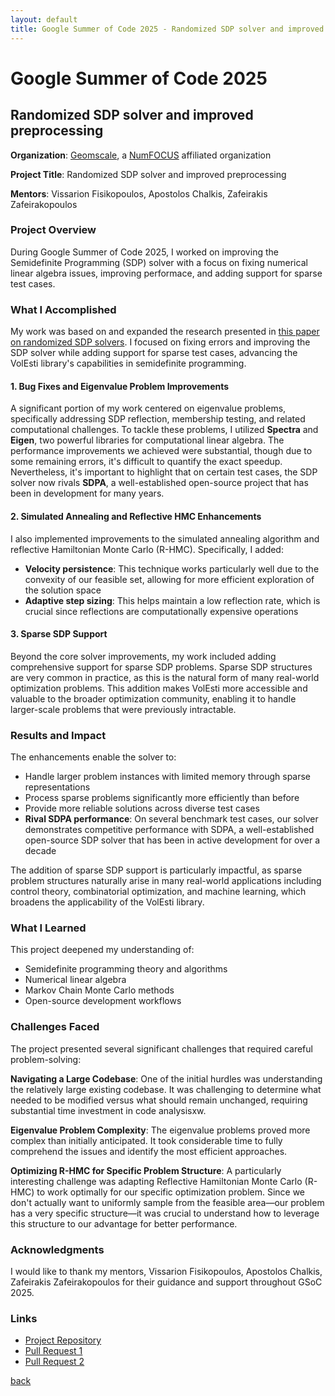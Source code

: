 ```yaml
---
layout: default
title: Google Summer of Code 2025 - Randomized SDP solver and improved preprocessing
---
```


# Google Summer of Code 2025
## Randomized SDP solver and improved preprocessing

**Organization**: [Geomscale](https://geomscale.github.io), a [NumFOCUS](http://numfocus.org) affiliated organization

**Project Title**: Randomized SDP solver and improved preprocessing

**Mentors**: Vissarion Fisikopoulos, Apostolos Chalkis, Zafeirakis Zafeirakopoulos

### Project Overview

During Google Summer of Code 2025, I worked on improving the Semidefinite Programming (SDP) solver with a focus on fixing numerical linear algebra issues, improving performace, and adding support for sparse test cases.

### What I Accomplished

My work was based on and expanded the research presented in [this paper on randomized SDP solvers](https://arxiv.org/abs/2010.03817). I focused on fixing errors and improving the SDP solver while adding support for sparse test cases, advancing the VolEsti library's capabilities in semidefinite programming.

#### 1. Bug Fixes and Eigenvalue Problem Improvements

A significant portion of my work centered on eigenvalue problems, specifically addressing SDP reflection, membership testing, and related computational challenges. To tackle these problems, I utilized **Spectra** and **Eigen**, two powerful libraries for computational linear algebra. The performance improvements we achieved were substantial, though due to some remaining errors, it's difficult to quantify the exact speedup. Nevertheless, it's important to highlight that on certain test cases, the SDP solver now rivals **SDPA**, a well-established open-source project that has been in development for many years.

#### 2. Simulated Annealing and Reflective HMC Enhancements

I also implemented improvements to the simulated annealing algorithm and reflective Hamiltonian Monte Carlo (R-HMC). Specifically, I added:

- **Velocity persistence**: This technique works particularly well due to the convexity of our feasible set, allowing for more efficient exploration of the solution space
- **Adaptive step sizing**: This helps maintain a low reflection rate, which is crucial since reflections are computationally expensive operations

#### 3. Sparse SDP Support

Beyond the core solver improvements, my work included adding comprehensive support for sparse SDP problems. Sparse SDP structures are very common in practice, as this is the natural form of many real-world optimization problems. This addition makes VolEsti more accessible and valuable to the broader optimization community, enabling it to handle larger-scale problems that were previously intractable.

### Results and Impact

The enhancements enable the solver to:
- Handle larger problem instances with limited memory through sparse representations
- Process sparse problems significantly more efficiently than before
- Provide more reliable solutions across diverse test cases
- **Rival SDPA performance**: On several benchmark test cases, our solver demonstrates competitive performance with SDPA, a well-established open-source SDP solver that has been in active development for over a decade

The addition of sparse SDP support is particularly impactful, as sparse problem structures naturally arise in many real-world applications including control theory, combinatorial optimization, and machine learning, which broadens the applicability of the VolEsti library.

### What I Learned

This project deepened my understanding of:
- Semidefinite programming theory and algorithms
- Numerical linear algebra
- Markov Chain Monte Carlo methods
- Open-source development workflows

### Challenges Faced

The project presented several significant challenges that required careful problem-solving:

**Navigating a Large Codebase**: One of the initial hurdles was understanding the relatively large existing codebase. It was challenging to determine what needed to be modified versus what should remain unchanged, requiring substantial time investment in code analysisxw.

**Eigenvalue Problem Complexity**: The eigenvalue problems proved more complex than initially anticipated. It took considerable time to fully comprehend the issues and identify the most efficient approaches.

**Optimizing R-HMC for Specific Problem Structure**: A particularly interesting challenge was adapting Reflective Hamiltonian Monte Carlo (R-HMC) to work optimally for our specific optimization problem. Since we don't actually want to uniformly sample from the feasible area—our problem has a very specific structure—it was crucial to understand how to leverage this structure to our advantage for better performance.

### Acknowledgments

I would like to thank my mentors, Vissarion Fisikopoulos, Apostolos Chalkis, Zafeirakis Zafeirakopoulos for their guidance and support throughout GSoC 2025.

### Links

- [Project Repository](https://github.com/GeomScale/volesti)
- [Pull Request 1](https://github.com/GeomScale/volesti/pull/368) 
- [Pull Request 2](https://github.com/GeomScale/volesti/pull/371)

[back](./)